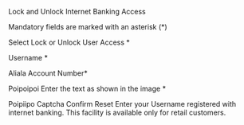  
Lock and Unlock Internet Banking Access

Mandatory fields are marked with an asterisk (*)

Select Lock or Unlock User Access *

Username *

Aliala
Account Number*

Poipoipoi
Enter the text as shown in the image *

Poipiipo
 Captcha
Confirm  Reset
Enter your Username registered with internet banking.
This facility is available only for retail customers.
